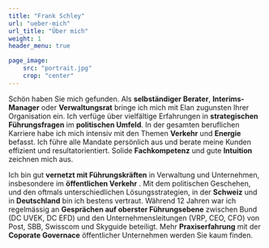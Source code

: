 ```yaml
---
title: "Frank Schley"
url: "ueber-mich"
url_title: "Über mich"
weight: 1
header_menu: true

page_image:
    src: "portrait.jpg"
    crop: "center"
---
```

Schön haben Sie mich gefunden. Als **selbständiger Berater**, **Interims-Manager** oder **Verwaltungsrat** bringe ich mich mit Elan zugunsten Ihrer Organisation ein. Ich verfüge über vielfältige Erfahrungen in **strategischen Führungsfragen** im **politischen Umfeld**. In der gesamten beruflichen Karriere habe ich mich intensiv mit den Themen **Verkehr** und **Energie** befasst. Ich führe alle Mandate persönlich aus und berate meine Kunden effizient und resultatorientiert. Solide **Fachkompetenz** und gute **Intuition** zeichnen mich aus.

Ich bin gut **vernetzt mit Führungskräften** in Verwaltung und Unternehmen, insbesondere im **öffentlichen Verkehr** . Mit dem politischen Geschehen, und den oftmals unterschiedlichen
Lösungsstrategien, in der **Schweiz** und in **Deutschland** bin ich bestens vertraut. Während 12 Jahren war ich regelmässig an **Gesprächen auf oberster Führungsebene** zwischen
Bund (DC UVEK, DC EFD) und den Unternehmensleitungen (VRP, CEO, CFO) von Post, SBB, Swisscom und Skyguide beteiligt. Mehr **Praxiserfahrung** mit der **Coporate Governace**
öffentlicher Unternehmen werden Sie kaum finden.
